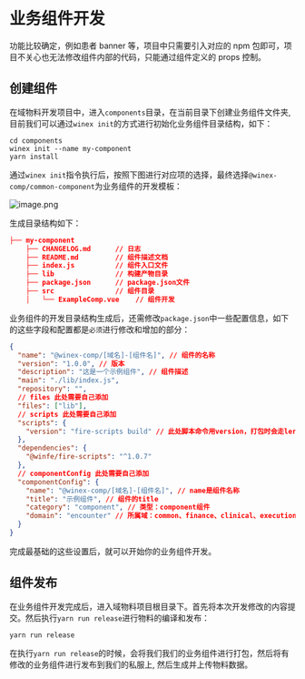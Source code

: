 # 业务组件开发

功能比较确定，例如患者 banner 等，项目中只需要引入对应的 npm 包即可，项目不关心也无法修改组件内部的代码，只能通过组件定义的 props 控制。

## 创建组件

在域物料开发项目中，进入`components`目录，在当前目录下创建业务组件文件夹, 目前我们可以通过`winex init`的方式进行初始化业务组件目录结构，如下：

```
cd components
winex init --name my-component
yarn install
```

通过`winex init`指令执行后，按照下图进行对应项的选择，最终选择`@winex-comp/common-component`为业务组件的开发模板：

![image.png](/winex-material-doc/component.png)

生成目录结构如下：

```json
├── my-component
    ├── CHANGELOG.md      // 日志
    ├── README.md         // 组件描述文档
    ├── index.js          // 组件入口文件
    ├── lib               // 构建产物目录
    ├── package.json      // package.json文件
    ├── src               // 组件目录
    │   └── ExampleComp.vue    // 组件开发
```

业务组件的开发目录结构生成后，还需修改`package.json`中一些配置信息，如下的这些字段和配置都是`必须`进行修改和增加的部分：

```json
{
  "name": "@winex-comp/[域名]-[组件名]", // 组件的名称
  "version": "1.0.0", // 版本
  "description": "这是一个示例组件", // 组件描述
  "main": "./lib/index.js",
  "repository": "",
  // files 此处需要自己添加
  "files": ["lib"],
  // scripts 此处需要自己添加
  "scripts": {
    "version": "fire-scripts build" // 此处脚本命令用version，打包时会走lerna的钩子
  },
  "dependencies": {
    "@winfe/fire-scripts": "^1.0.7"
  },
  // componentConfig 此处需要自己添加
  "componentConfig": {
    "name": "@winex-comp/[域名]-[组件名]", // name是组件名称
    "title": "示例组件", // 组件的title
    "category": "component", // 类型：component组件
    "domain": "encounter" // 所属域：common、finance、clinical、execution、person、encouter、record、knowledge、material
  }
}
```

完成最基础的这些设置后，就可以开始你的业务组件开发。

<!--
## 组件命名

关于组件的命名

- 业务组件的包名：即 package.json 中的 name 名称，按照`@winex-comp/[域名]-[name]`格式进行命名。`eg:@winex-comps/encounter-tag`
- 业务组件文件夹：按照`短横线分隔 (kebab-case)`进行名。`eg: my-tag` -->

## 组件发布

在业务组件开发完成后，进入域物料项目根目录下。首先将本次开发修改的内容提交。然后执行`yarn run release`进行物料的编译和发布：

```shell
yarn run release
```

在执行`yarn run release`的时候，会将我们我们的业务组件进行打包，然后将有修改的业务组件进行发布到我们的私服上, 然后生成并上传物料数据。
